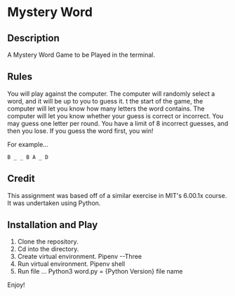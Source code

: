 # Mystery Word

## Description

A Mystery Word Game to be Played in the terminal. 

## Rules

You will play against the computer. The computer will randomly select a word, and it will be up to you to guess it. t the start of the game, the computer will let you know how many letters the word contains. The computer will let you know whether your guess is correct or incorrect. You may guess one letter per round. You have a limit of 8 incorrect guesses, and then you lose. If you guess the word first, you win!

For example... 

```
B _ _ B A _ D
```

## Credit

This assignment was based off of a similar exercise in MIT's 6.00.1x course. It was undertaken using Python. 

## Installation and Play

1. Clone the repository.
2. Cd into the directory. 
3. Create virtual environment. Pipenv --Three
4. Run virtual environment. Pipenv shell
5. Run file ... Python3 word.py = {Python Version} file name

Enjoy!

